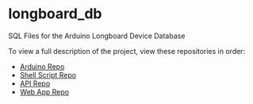 # longboard_db
SQL Files for the Arduino Longboard Device Database

To view a full description of the project, view these repositories in order:
- [Arduino Repo](https://github.com/CharlesPeterMcCarthy/longboard_arduino)
- [Shell Script Repo](https://github.com/CharlesPeterMcCarthy/longboard_shell_script)
- [API Repo](https://github.com/CharlesPeterMcCarthy/longboard_api)
- [Web App Repo](https://github.com/CharlesPeterMcCarthy/longboard_web_app)
